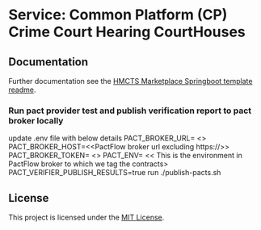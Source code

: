 # Service: Common Platform (CP) Crime Court Hearing CourtHouses

## Documentation

Further documentation see the [HMCTS Marketplace Springboot template readme](https://github.com/hmcts/service-hmcts-marketplace-springboot-template/blob/main/README.md).

### Run pact provider test and publish verification report to pact broker locally

update .env file with below details
PACT_BROKER_URL= <<PactFlow broker url>>
PACT_BROKER_HOST=<<PactFlow broker url excluding https://>>
PACT_BROKER_TOKEN= <<Your PactFlow broker token>>
PACT_ENV= << This is the environment in PactFlow broker to which we tag the contracts>
PACT_VERIFIER_PUBLISH_RESULTS=true
run ./publish-pacts.sh

## License

This project is licensed under the [MIT License](LICENSE).
